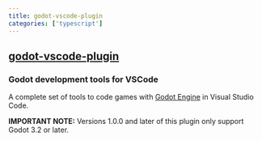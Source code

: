 ```yaml
---
title: godot-vscode-plugin
categories: ['typescript']
---
```

## [godot-vscode-plugin](https://github.com/godotengine/godot-vscode-plugin)

### Godot development tools for VSCode


A complete set of tools to code games with
[Godot Engine](http://www.godotengine.org/) in Visual Studio Code.

**IMPORTANT NOTE:** Versions 1.0.0 and later of this plugin only support
Godot 3.2 or later.
